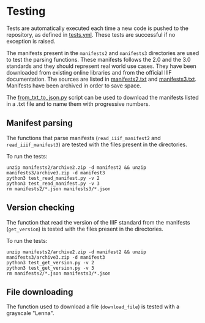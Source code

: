 # Testing

Tests are automatically executed each time a new code is pushed to the repository, as defined in [tests.yml](/.github/workflows/tests.yml). These tests are successful if no exception is raised.

The manifests present in the `manifests2` and `manifests3` directories are used to test the parsing functions. These manifests follows the 2.0 and the 3.0 standards and they should represent real world use cases. They have been downloaded from existing online libraries and from the official IIIF documentation. The sources are listed in [manifests2.txt](manifests2/manifests2.txt) and [manifests3.txt](manifests3/manifests3.txt). Manifests have been archived in order to save space.

The [from_txt_to_json.py](from_txt_to_json.py) script can be used to download the manifests listed in a .txt file and to name them with progressive numbers.

## Manifest parsing

The functions that parse manifests (`read_iiif_manifest2` and `read_iiif_manifest3`) are tested with the files present in the directories.

To run the tests:

```
unzip manifests2/archive2.zip -d manifest2 && unzip manifests3/archive3.zip -d manifest3
python3 test_read_manifest.py -v 2
python3 test_read_manifest.py -v 3
rm manifests2/*.json manifests3/*.json
```

## Version checking

The function that read the version of the IIIF standard from the manifests (`get_version`) is tested with the files present in the directories.

To run the tests:

```
unzip manifests2/archive2.zip -d manifest2 && unzip manifests3/archive3.zip -d manifest3
python3 test_get_version.py -v 2
python3 test_get_version.py -v 3
rm manifests2/*.json manifests3/*.json
```

## File downloading

The function used to download a file (`download_file`) is tested with a grayscale "Lenna".
